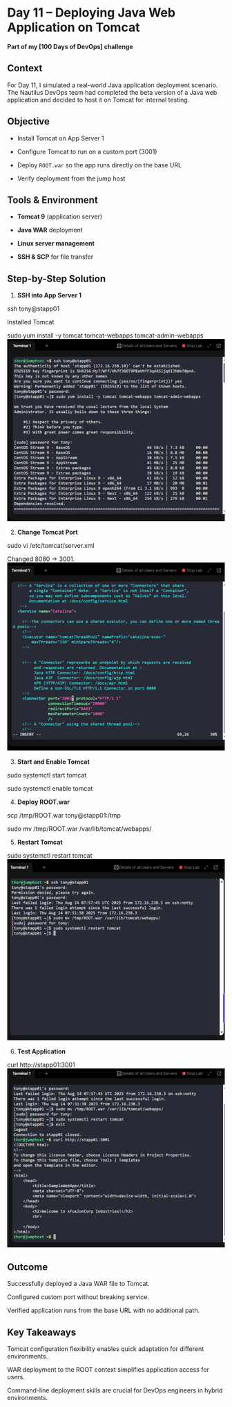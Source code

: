 # Day 11 – Deploying Java Web Application on Tomcat

**Part of my [100 Days of DevOps] challenge**

## Context
For Day 11, I simulated a real-world Java application deployment scenario. The Nautilus DevOps team had completed the beta version of a Java web application and decided to host it on Tomcat for internal testing.

## Objective
- Install Tomcat on App Server 1

- Configure Tomcat to run on a custom port (3001)

- Deploy `ROOT.war` so the app runs directly on the base URL

- Verify deployment from the jump host

## Tools & Environment

- **Tomcat 9** (application server)

- **Java WAR** deployment

- **Linux server management**

- **SSH & SCP** for file transfer

## Step-by-Step Solution

1. **SSH into App Server 1**

ssh tony@stapp01

Installed Tomcat

sudo yum install -y tomcat tomcat-webapps tomcat-admin-webapps
![Screenshot](screenshots/installed-tomcat.png)

2. **Change Tomcat Port**

sudo vi /etc/tomcat/server.xml

Changed 8080 → 3001.
![Screenshot](screenshots/port8080-3001.png)

3. **Start and Enable Tomcat**

sudo systemctl start tomcat

sudo systemctl enable tomcat

4. **Deploy ROOT.war**

scp /tmp/ROOT.war tony@stapp01:/tmp

sudo mv /tmp/ROOT.war /var/lib/tomcat/webapps/

5. **Restart Tomcat**

sudo systemctl restart tomcat
![Screenshot](screenshots/tomcat-restart.png)

6. **Test Application**

curl http://stapp01:3001
![Screenshot](screenshots/test-application.png)

## Outcome
Successfully deployed a Java WAR file to Tomcat.

Configured custom port without breaking service.

Verified application runs from the base URL with no additional path.

## Key Takeaways
Tomcat configuration flexibility enables quick adaptation for different environments.

WAR deployment to the ROOT context simplifies application access for users.

Command-line deployment skills are crucial for DevOps engineers in hybrid environments.
